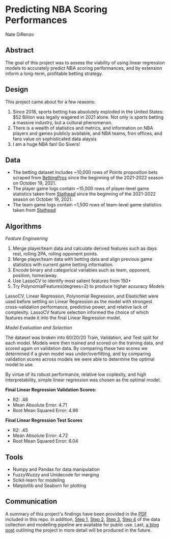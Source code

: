 # Predicting NBA Scoring Performances
Nate DiRenzo

## Abstract
The goal of this project was to assess the viability of using linear regression models to accurately predict NBA scoring performances, and by extension inform a long-term, profitable betting strategy.

## Design
This project came about for a few reasons:
1. Since 2018, sports betting has absolutely exploded in the United States: $52 Billion was legally wagered in 2021 alone. Not only is sports betting a massive industry, but a cultural phenomenon. 
2. There is a wealth of statistics and metrics, and information on NBA players and games publicly available, and NBA teams, fron offices, and fans value on sophisticated data alaysis
3. I am a huge NBA fan! Go Sixers!

## Data
- The betting dataset includes ~10,000 rows of Points proposition bets scraped from [BettingPros](https://www.bettingpros.com/nba/picks/prop-bets/) since the beginning of the 2021-2022 season on October 19, 2021.
- The player game logs contain ~15,000 rows of player-level game statistics taken from [Stathead](https://stathead.com/basketball/pgl_finder.cgi?request=1&lg_id=NBA&order_by=date_game&match=game&season_start=1&year_max=2022&is_playoffs=N&season_end=-1&order_by_asc=1&age_min=0&age_max=99&year_min=2022&offset=15000) since the beginning of the 2021-2022 season on October 19, 2021.
- The team game logs contain ~1,500 rows of team-level game statistics taken from [Stathead](https://stathead.com/basketball/tgl_finder.cgi?request=1&lg_id=NBA&order_by=date_game&match=game&is_playoffs=N&year_max=2022&order_by_asc=1&team_seed_cmp=gt&opp_seed_cmp=gt&year_min=2022&offset=1300)
## Algorithms

*Feature Engineering*
1. Merge player/team data and calculate derived features such as days rest, rolling 2PA, rolling opponent points.
2. Merge player/team data with betting data and align previous game statistics with current game betting information.
3. Encode binary and categorical variables such as team, opponent, position, home/away.
4. Use LassoCV to identify most salient features from 150+
5. Try PolynomialFeatures(degrees=2) to produce higher accuracy
*Models*
  
LassoCV, Linear Regression, Polynomial Regression, and ElasticNet were used before settling on Linear Regression as the model with strongest cross-validation performance, predictive power, and relative lack of complexity. LassoCV feature selection informed the choice of which features made it into the final Linear Regression model.

*Model Evaluation and Selection*
  
The dataset was broken into 60/20/20 Train, Validation, and Test split for each model. Models were then trained and scored on the training data, and scored again on validation data. By comparing these two scores we determined if a given model was under/overfitting, and by comparing validation scores across models we were able to determine the optimal model to use.

By virtue of its robust performance, relative low coplexity, and high interpretability, simple linear regression was chosen as the optimal model.

**Final Linear Regression Validation Scores:**
   - R2: .46
   - Mean Absolute Error: 4.71
   - Root Mean Squared Error: 4.96

**Final Linear Regression Test Scores** 
   - R2: .45
   - Mean Absolute Error: 4.72 
   - Root Mean Squared Error: 6.04

## Tools
- Numpy and Pandas for data manipulation
- FuzzyWuzzy and Unidecode for merging
- Scikit-learn for modeling
- Matplotlib and Seaborn for plotting

## Communication
A summary of this project's findings have been provided in the [PDF](https://github.com/NateDiR/Prop_Betting_Regression_Project/blob/main/NBA%20Linear%20Regression%20Presentation.pdf) included in this repo. In addition, [Step 1](https://github.com/NateDiR/Prop_Betting_Regression_Project/blob/main/Web%20Scraping%20Script%20(Step%201).ipynb), [Step 2](https://github.com/NateDiR/Prop_Betting_Regression_Project/blob/main/Merging%20Player%20%2B%20Team%20Stats%20(Step%202).ipynb), [Step 3](https://github.com/NateDiR/Prop_Betting_Regression_Project/blob/main/Feature%20Engineering%20and%20Merge%20Player%20%2B%20Team%20Stats%20with%20Betting%20Data%20(Step%203).ipynb), [Step 4](https://github.com/NateDiR/Prop_Betting_Regression_Project/blob/main/Modeling%20%2B%20Scoring%20(Step%204).ipynb) of the data collection and modelling pipeline are available for public use. Last, [a blog post](https://medium.com/@NathanielDiRenzo) outlining the project in more detail will be produced in the future.
